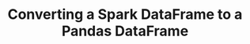 ---
title: Converting a Spark DataFrame to a Pandas DataFrame
weight: 1
variants: +flyte -serverless -byoc -selfmanaged
layout: py_example
example_file: /external/unionai-examples/v1/flyte-integrations/native-backend-plugins/k8s_spark_plugin/k8s_spark_plugin/dataframe_passing.py
---